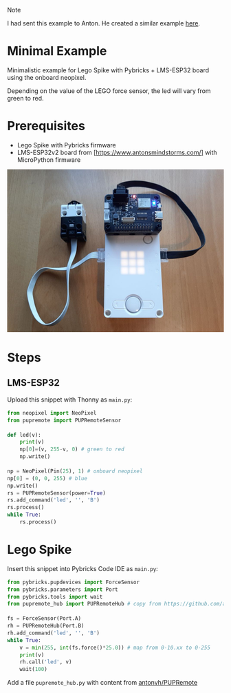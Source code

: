 > [!NOTE]
> I had sent this example to Anton. He created a similar example [here](https://www.antonsmindstorms.com/2025/02/09/get-started-with-lms-esp32-set-the-rgb-led-from-a-spike-hub/).
>

# Minimal Example

Minimalistic example for Lego Spike with Pybricks + LMS-ESP32 board using the onboard neopixel.

Depending on the value of the LEGO force sensor, the led will vary from green to red.

# Prerequisites

- Lego Spike with Pybricks firmware
- LMS-ESP32v2 board from [https://www.antonsmindstorms.com/] with MicroPython firmware

![](hardware.jpg)

# Steps

## LMS-ESP32
Upload this snippet with Thonny as `main.py`:
```python
from neopixel import NeoPixel
from pupremote import PUPRemoteSensor

def led(v):
    print(v)
    np[0]=(v, 255-v, 0) # green to red
    np.write()
    
np = NeoPixel(Pin(25), 1) # onboard neopixel
np[0] = (0, 0, 255) # blue
np.write()
rs = PUPRemoteSensor(power=True)
rs.add_command('led', '', 'B')
rs.process()
while True:
    rs.process()
```

# Lego Spike
Insert this snippet into Pybricks Code IDE as `main.py`:
```python
from pybricks.pupdevices import ForceSensor
from pybricks.parameters import Port
from pybricks.tools import wait
from pupremote_hub import PUPRemoteHub # copy from https://github.com/antonvh/PUPRemote/blob/main/src/pupremote_hub.py

fs = ForceSensor(Port.A)
rh = PUPRemoteHub(Port.B)
rh.add_command('led', '', 'B')
while True:
    v = min(255, int(fs.force()*25.0)) # map from 0-10.xx to 0-255
    print(v)
    rh.call('led', v)
    wait(100)
```

Add a file `pupremote_hub.py` with content from [antonvh/PUPRemote](https://github.com/antonvh/PUPRemote/blob/main/src/pupremote_hub.py) 
